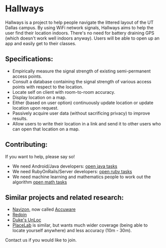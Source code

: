 # Hallways

Hallways is a project to help people navigate the littered layout of the UT Dallas campus. By using WiFi network signals, Hallways aims to help the user find their location indoors. There's no need for battery draining GPS (which doesn't work well indoors anyway). Users will be able to open up an app and easily get to their classes.

## Specifications:
- Empirically measure the signal strength of existing semi-permanent access points.
- Consult a database containing the signal strength of various access points with respect to the location.
- Locate self on client with room-to-room accuracy.
- Display location on a map.
- Either (based on user option) continuously update location or update location upon request.
- Passively acquire user data (without sacrificing privacy) to improve results.
- Allow users to write their location in a link and send it to other users who can open that location on a map.

## Contributing:

If you want to help, please say so!

- We need Android/Java developers: [open java tasks](https://github.com/jachan/Hallways/issues?utf8=%E2%9C%93&q=label%3AJava%2FAndroid+is%3ATodo+is%3AOpen)
- We need RubyOnRails/Server developers: [open ruby tasks](https://github.com/jachan/Hallways/issues?utf8=%E2%9C%93&q=label%3ARubyOnRails%2FServer+is%3ATodo+is%3AOpen)
- We need machine learning and mathematics people to work out the algorithm [open math tasks](https://github.com/jachan/Hallways/issues?utf8=%E2%9C%93&q=label%3AMathematics%2FMachine-Learning+is%3ATodo+is%3AOpen+)

## Similar projects and related research:
- [Navizon](https://www.navizon.com/), now called [Accuware](http://www.accuware.com/)
- [Redpin](http://redpin.org/)
- [Duke's UnLoc](http://today.duke.edu/2012/06/unloc)
- [PlaceLab](http://ntrg.cs.tcd.ie/undergrad/4ba2.05/group1/) is similar, but wants much wider coverage (being able to locate yourself anywhere) and less accuracy (10m - 30m).

Contact us if you would like to join.
